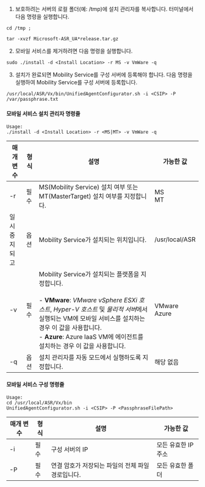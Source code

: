 1. 보호하려는 서버의 로컬 폴더(예: /tmp)에 설치 관리자를 복사합니다. 터미널에서 다음 명령을 실행합니다.
  ```
  cd /tmp ;

  tar -xvzf Microsoft-ASR_UA*release.tar.gz
  ```
2. 모바일 서비스를 제거하려면 다음 명령을 실행합니다.

  ```
  sudo ./install -d <Install Location> -r MS -v VmWare -q
  ```
3. 설치가 완료되면 Mobility Service를 구성 서버에 등록해야 합니다. 다음 명령을 실행하여 Mobility Service를 구성 서버에 등록합니다.

  ```
  /usr/local/ASR/Vx/bin/UnifiedAgentConfigurator.sh -i <CSIP> -P /var/passphrase.txt
  ```

#### <a name="mobility-service-installer-command-line"></a>모바일 서비스 설치 관리자 명령줄

```
Usage:
./install -d <Install Location> -r <MS|MT> -v VmWare -q
```

|매개 변수|형식|설명|가능한 값|
|-|-|-|-|
|-r |필수|MS(Mobility Service) 설치 여부 또는 MT(MasterTarget) 설치 여부를 지정합니다.|MS </br> MT|
|일시 중지되고 |옵션|Mobility Service가 설치되는 위치입니다.|/usr/local/ASR|
|-v|필수|Mobility Service가 설치되는 플랫폼을 지정합니다. </br> </br>- **VMware**: *VMware vSphere ESXi 호스트*, *Hyper-V 호스트* 및 *물리적 서버*에서 실행되는 VM에 모바일 서비스를 설치하는 경우 이 값을 사용합니다. </br> - **Azure**: Azure IaaS VM에 에이전트를 설치하는 경우 이 값을 사용합니다.| VMware </br> Azure|
|-q|옵션|설치 관리자를 자동 모드에서 실행하도록 지정합니다.| 해당 없음|


#### <a name="mobility-service-configuration-command-line"></a>모바일 서비스 구성 명령줄

```
Usage:
cd /usr/local/ASR/Vx/bin
UnifiedAgentConfigurator.sh -i <CSIP> -P <PassphraseFilePath>
```

|매개 변수|형식|설명|가능한 값|
|-|-|-|-|
|-i |필수|구성 서버의 IP|모든 유효한 IP 주소|
|-P |필수|연결 암호가 저장되는 파일의 전체 파일 경로입니다.|모든 유효한 폴더|

